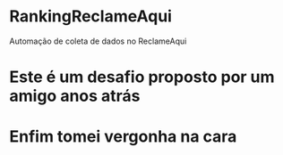 # RankingReclameAqui
Automação de coleta de dados no ReclameAqui
# Este é um desafio proposto por um amigo anos atrás
# Enfim tomei vergonha na cara
